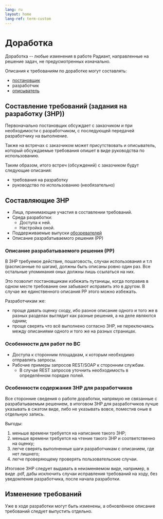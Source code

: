 ```yaml
---
lang: ru
layout: home
lang-ref: term-custom
---
```


# Доработка

Доработка -- любые изменения в работе Радиант, направленные на решение задач, не
предусмотренных изначально.

Описания к требованиям по доработке могут составлять:

- [постановщик](/ru/term/analyst)
- разработчик
- [описыватель](/ru/term/writer)

## Составление требований (задания на разработку (ЗНР))

Первоначально постановщик обсуждает с заказчиком и при необходимости с
разработчиком, с последующей передачей разработчику на выполнение.

Также на встречах с заказчиком может присутствовать и описыватель, который
обсуждаемые требования опишет в виде руководства по использованию.

Таким образом, итого встреч (обсуждений) с заказчиком будут следующие описания:

- требования на разработку
- руководство по использованию (необязательно)

## Составляющие ЗНР

- Лица, принимающие участия в составлении требований.
- Среда разработки:
  - Доступа к ней.
  - Настройка оной.
- Поддерживаемые выпуски [обозревателей](/ru/term/browser)
- Описание разрабатываемого решения (РР)

### Описание разрабатываемого решения (РР)

В ЗНР требуемое действие, пошаговость, случаи использования и т.п
(расписанные по шагам), должны быть описаны ровно один раз. Все остальные
упоминания оных должны лишь ссылаться на них.

Это позволит постановщикам избежать путаницы, когда поправив в одном месте
требование они забывают исправить это в другом. В случае же единственного
описания РР этого можно избежать.

Разработчикам же:

- проще давать оценку сходу, ибо разное описание одного и того же в разных
  разделах выглядит как разные решения, а на деле являются одним;
- проще сверять что всё выполнено согласно ЗНР, не переключаясь между описаниями
  одного и того же на разных страницах.

### Особенности для работ по ВС

- Доступа к сторонним площадкам, к которым необходимо отправлять запросы.
- Рабочие примеры запросов REST/SOAP к сторонним службам.
  - В случае REST запросов уточнить необходимость в определённом порядке полей.

### Особенности содержания ЗНР для разработчиков

Все сторонние сведения о работе доработки, напрямую не связанные
с разрабатываемым решением, в итоговом ЗНР для разработчиков лучше указывать
в сжатом виде, либо не указывать вовсе, поместив оные в отдельную запись.

Выгоды:

1. меньше времени требуется на написание такого ЗНР;
2. меньше времени требуется на чтение такого ЗНР и соответственно на оценку;
3. легче сверять выполненные шаги разработчикам с описанием, где нет лишнего;
4. легче проверяющему проверять пользовательские случаи.

Итоговое ЗНР следует выдавать в неизменяемом виде, например, в виде .pdf, дабы
исключить случаи исправления требований на ходу, без уведомления разработчика,
после начала разработки.

## Изменение требований

Уже в ходе разработки могут быть изменены, а обновлённое описание требований
следует выпустить отдельно.
